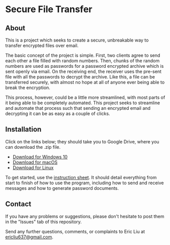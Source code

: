 # Secure File Transfer

## About

This is a project which seeks to create a secure, unbreakable way to transfer encrypted files over email. 

The basic concept of the project is simple. First, two clients agree to send each other a file filled with random numbers. Then, chunks of the random numbers are used as passwords for a password encrypted archive which is sent openly via email. On the receiving end, the receiver uses the pre-sent file with all the passwords to decrypt the archive. Like this, a file can be transferred securely, with almost no hope at all of anyone ever being able to break the encryption.

This process, however, could be a little more streamlined, with most parts of it being able to be completely automated. This project seeks to streamline and automate that process such that sending an encrypted email and decrypting it can be as easy as a couple of clicks.

## Installation

Click on the links below; they should take you to Google Drive, where you can download the .zip file.
  * [Download for Windows 10](https://drive.google.com/drive/folders/1XHUzAwmiXqTAqV943SVTGdm1qiYf1yfy?usp=sharing)  
  * [Download for macOS](https://drive.google.com/file/d/1WiTJv56PePbm7nUqVPBtwnH3Odum__H-/view?usp=sharing) 
  * [Download for Linux](https://drive.google.com/file/d/16epe82DhuAYJE1SW9jqnpM-87o-Q9Fu1/view?usp=sharing) 
  
To get started, use the [instruction sheet](https://docs.google.com/document/d/1PjVwh9b0x413U_ZZO0R7p5SxFTPe8tJpMQnGTzmUGiQ/edit?usp=sharing). It should detail everything from start to finish of how to use the program, including how to send and receive messages and how to generate password documents.

## Contact

If you have any problems or suggestions, please don't hesitate to post them in the "Issues" tab of this repository.

Send any further questions, comments, or complaints to Eric Liu at ericliu637@gmail.com.
